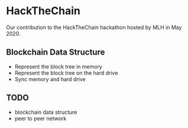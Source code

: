 # HackTheChain
Our contribution to the HackTheChain hackathon hosted by MLH in May 2020.

## Blockchain Data Structure

- Represent the block tree in memory
- Represent the block tree on the hard drive
- Sync memory and hard drive

## TODO

- blockchain data structure
- peer to peer network